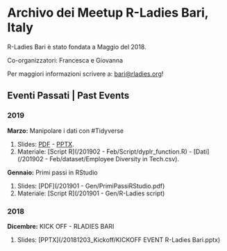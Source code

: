 # Archivo dei Meetup R-Ladies Bari, Italy

R-Ladies Bari è stato fondata a Maggio del 2018.

Co-organizzatori: Francesca e Giovanna

Per maggiori informazioni scrivere a: bari@rladies.org!


## Eventi Passati | Past Events


### 2019
**Marzo:** Manipolare i dati con #Tidyverse
1. Slides: [PDF]() - [PPTX]().
2. Materiale: [Script R](/201902 - Feb/Script/dyplr_function.R) - [Dati](/201902 - Feb/dataset/Employee Diversity in Tech.csv).

**Gennaio:** Primi passi in RStudio 
1. Slides: [PDF](/201901 - Gen/PrimiPassiRStudio.pdf)
2. Materiale: [Script R](/201901 - Gen/R-Ladies script)



### 2018
**Dicembre:** KICK OFF - RLADIES BARI
1. Slides: [PPTX](/20181203_Kickoff/KICKOFF EVENT R-Ladies Bari.pptx)
        

